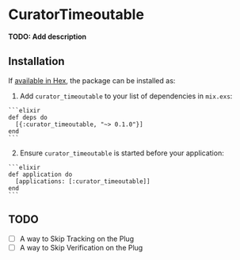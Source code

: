 # CuratorTimeoutable

**TODO: Add description**

## Installation

If [available in Hex](https://hex.pm/docs/publish), the package can be installed as:

  1. Add `curator_timeoutable` to your list of dependencies in `mix.exs`:

    ```elixir
    def deps do
      [{:curator_timeoutable, "~> 0.1.0"}]
    end
    ```

  2. Ensure `curator_timeoutable` is started before your application:

    ```elixir
    def application do
      [applications: [:curator_timeoutable]]
    end
    ```

## TODO
- [ ] A way to Skip Tracking on the Plug
- [ ] A way to Skip Verification on the Plug
